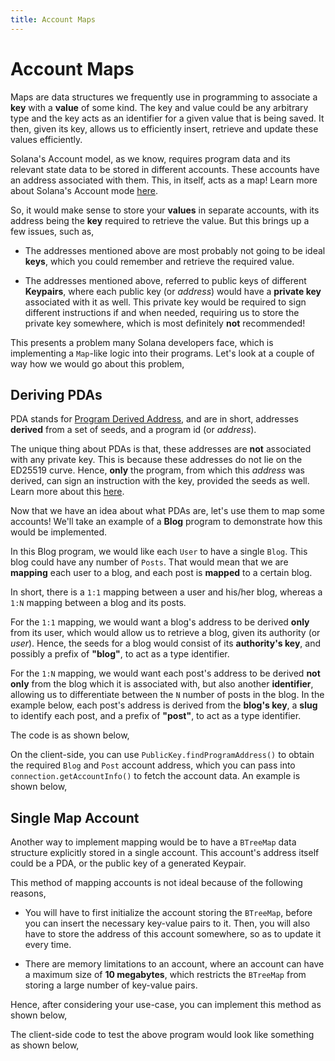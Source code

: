 ```yaml
---
title: Account Maps
---
```


# Account Maps

Maps are data structures we frequently use in programming to associate a **key** with a **value** of some kind. The key and value could be any arbitrary type and the key acts as an identifier for a given value that is being saved. It then, given its key, allows us to efficiently insert, retrieve and update these values efficiently.

Solana's Account model, as we know, requires program data and its relevant state data to be stored in different accounts. These accounts have an address associated with them. This, in itself, acts as a map! Learn more about Solana's Account mode [here][AccountCookbook].

So, it would make sense to store your **values** in separate accounts, with its address being the **key** required to retrieve the value. But this brings up a few issues, such as, 

* The addresses mentioned above are most probably not going to be ideal **keys**, which you could remember and retrieve the required value.

* The addresses mentioned above, referred to public keys of different **Keypairs**, where each public key (or *address*) would have a **private key** associated with it as well. This private key would be required to sign different instructions if and when needed, requiring us to store the private key somewhere, which is most definitely **not** recommended!

This presents a problem many Solana developers face, which is implementing a `Map`-like logic into their programs. Let's look at a couple of way how we would go about this problem,

## Deriving PDAs

PDA stands for [Program Derived Address][PDA], and are in short, addresses **derived** from a set of seeds, and a program id (or _address_). 

The unique thing about PDAs is that, these addresses are **not** associated with any private key. This is because these addresses do not lie on the ED25519 curve. Hence, **only** the program, from which this _address_ was derived, can sign an instruction with the key, provided the seeds as well. Learn more about this [here][CPI].

Now that we have an idea about what PDAs are, let's use them to map some accounts! We'll take an example of a **Blog** program to demonstrate how this would be implemented.

In this Blog program, we would like each `User` to have a single `Blog`. This blog could have any number of `Posts`. That would mean that we are **mapping** each user to a blog, and each post is **mapped** to a certain blog.

In short, there is a `1:1` mapping between a user and his/her blog, whereas a `1:N` mapping between a blog and its posts.

For the `1:1` mapping, we would want a blog's address to be derived **only** from its user, which would allow us to retrieve a blog, given its authority (or _user_). Hence, the seeds for a blog would consist of its **authority's key**, and possibly a prefix of **"blog"**, to act as a type identifier.

For the `1:N` mapping, we would want each post's address to be derived **not only** from the blog which it is associated with, but also another **identifier**, allowing us to differentiate between the `N` number of posts in the blog. In the example below, each post's address is derived from the **blog's key**, a **slug** to identify each post, and a prefix of **"post"**, to act as a type identifier. 

The code is as shown below, 

<SolanaCodeGroup>
  <SolanaCodeGroupItem title="Anchor" active>

  <template v-slot:default>

@[code](@/code/account-maps/deriving-pda/anchor-pda-map.rs)

  </template>

  <template v-slot:preview>

@[code](@/code/account-maps/deriving-pda/anchor-pda-map.preview.rs)

  </template>

  </SolanaCodeGroupItem>

  <SolanaCodeGroupItem title="Rust" active>

  <template v-slot:default>

@[code](@/code/account-maps/deriving-pda/vanilla-pda-map.rs)

  </template>

  <template v-slot:preview>

@[code](@/code/account-maps/deriving-pda/vanilla-pda-map.preview.rs)

  </template>

  </SolanaCodeGroupItem>

</SolanaCodeGroup>

On the client-side, you can use `PublicKey.findProgramAddress()` to obtain the required `Blog` and `Post` account address, which you can pass into `connection.getAccountInfo()` to fetch the account data. An example is shown below, 

<SolanaCodeGroup>
  <SolanaCodeGroupItem title="TS" active>

  <template v-slot:default>

@[code](@/code/account-maps/deriving-pda/client.ts)

  </template>

  <template v-slot:preview>

@[code](@/code/account-maps/deriving-pda/client.preview.ts)

  </template>

  </SolanaCodeGroupItem>

</SolanaCodeGroup>

## Single Map Account

Another way to implement mapping would be to have a `BTreeMap` data structure explicitly stored in a single account. This account's address itself could be a PDA, or the public key of a generated Keypair.

This method of mapping accounts is not ideal because of the following reasons,

* You will have to first initialize the account storing the `BTreeMap`, before you can insert the necessary key-value pairs to it. Then, you will also have to store the address of this account somewhere, so as to update it every time.

* There are memory limitations to an account, where an account can have a maximum size of **10 megabytes**, which restricts the `BTreeMap` from storing a large number of key-value pairs.

Hence, after considering your use-case, you can implement this method as shown below,

<SolanaCodeGroup>
  <SolanaCodeGroupItem title="Rust" active>

  <template v-slot:default>

@[code](@/code/account-maps/trivial/vanilla-trivial-map.rs)

  </template>

  <template v-slot:preview>

@[code](@/code/account-maps/trivial/vanilla-trivial-map.preview.rs)

  </template>

  </SolanaCodeGroupItem>
</SolanaCodeGroup>

The client-side code to test the above program would look like something as shown below,

<SolanaCodeGroup>
  <SolanaCodeGroupItem title="TS" active>

  <template v-slot:default>

@[code](@/code/account-maps/trivial/client.ts)

  </template>

  <template v-slot:preview>

@[code](@/code/account-maps/trivial/client.preview.ts)

  </template>

  </SolanaCodeGroupItem>
</SolanaCodeGroup>



[AccountCookbook]: https://solanacookbook.com/core-concepts/accounts.html
[PDA]: https://solanacookbook.com/references/accounts.html#program-derived-address
[CPI]: https://solanacookbook.com/references/programs.html#create-a-program-derived-address